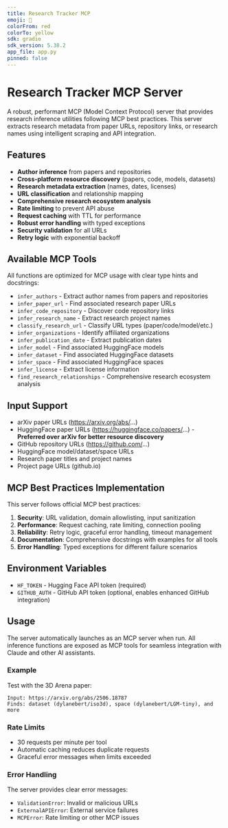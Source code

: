 ```yaml
---
title: Research Tracker MCP
emoji: 🔬
colorFrom: red
colorTo: yellow
sdk: gradio
sdk_version: 5.38.2
app_file: app.py
pinned: false
---
```


# Research Tracker MCP Server

A robust, performant MCP (Model Context Protocol) server that provides research inference utilities following MCP best practices. This server extracts research metadata from paper URLs, repository links, or research names using intelligent scraping and API integration.

## Features

- **Author inference** from papers and repositories
- **Cross-platform resource discovery** (papers, code, models, datasets)
- **Research metadata extraction** (names, dates, licenses)
- **URL classification** and relationship mapping
- **Comprehensive research ecosystem analysis**
- **Rate limiting** to prevent API abuse
- **Request caching** with TTL for performance
- **Robust error handling** with typed exceptions
- **Security validation** for all URLs
- **Retry logic** with exponential backoff

## Available MCP Tools

All functions are optimized for MCP usage with clear type hints and docstrings:

- `infer_authors` - Extract author names from papers and repositories
- `infer_paper_url` - Find associated research paper URLs
- `infer_code_repository` - Discover code repository links
- `infer_research_name` - Extract research project names
- `classify_research_url` - Classify URL types (paper/code/model/etc.)
- `infer_organizations` - Identify affiliated organizations
- `infer_publication_date` - Extract publication dates
- `infer_model` - Find associated HuggingFace models
- `infer_dataset` - Find associated HuggingFace datasets
- `infer_space` - Find associated HuggingFace spaces
- `infer_license` - Extract license information
- `find_research_relationships` - Comprehensive research ecosystem analysis

## Input Support

- arXiv paper URLs (https://arxiv.org/abs/...)
- HuggingFace paper URLs (https://huggingface.co/papers/...) - **Preferred over arXiv for better resource discovery**
- GitHub repository URLs (https://github.com/...)
- HuggingFace model/dataset/space URLs
- Research paper titles and project names
- Project page URLs (github.io)

## MCP Best Practices Implementation

This server follows official MCP best practices:

1. **Security**: URL validation, domain allowlisting, input sanitization
2. **Performance**: Request caching, rate limiting, connection pooling
3. **Reliability**: Retry logic, graceful error handling, timeout management
4. **Documentation**: Comprehensive docstrings with examples for all tools
5. **Error Handling**: Typed exceptions for different failure scenarios

## Environment Variables

- `HF_TOKEN` - Hugging Face API token (required)
- `GITHUB_AUTH` - GitHub API token (optional, enables enhanced GitHub integration)

## Usage

The server automatically launches as an MCP server when run. All inference functions are exposed as MCP tools for seamless integration with Claude and other AI assistants.

### Example

Test with the 3D Arena paper:
```
Input: https://arxiv.org/abs/2506.18787
Finds: dataset (dylanebert/iso3d), space (dylanebert/LGM-tiny), and more
```

### Rate Limits

- 30 requests per minute per tool
- Automatic caching reduces duplicate requests
- Graceful error messages when limits exceeded

### Error Handling

The server provides clear error messages:
- `ValidationError`: Invalid or malicious URLs
- `ExternalAPIError`: External service failures
- `MCPError`: Rate limiting or other MCP issues